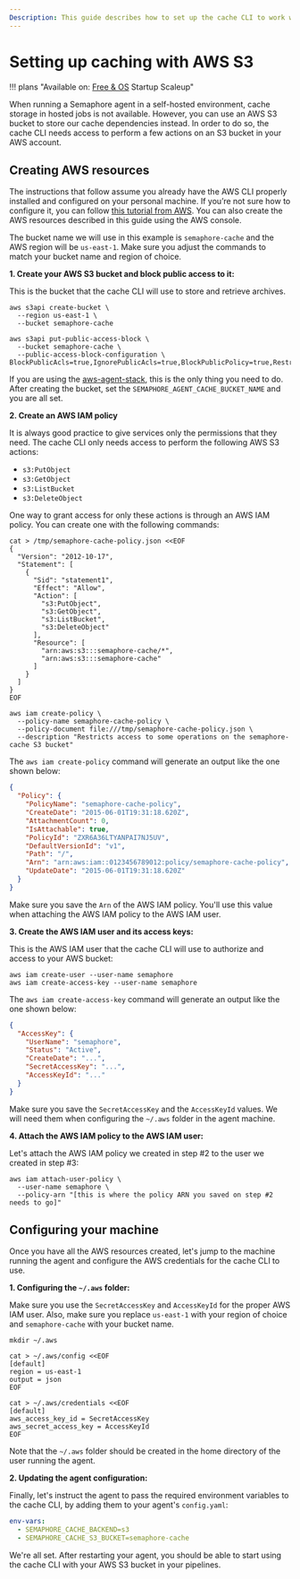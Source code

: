 ```yaml
---
Description: This guide describes how to set up the cache CLI to work with an AWS S3 bucket
---
```


# Setting up caching with AWS S3

!!! plans "Available on: <span class="plans-box">[Free & OS](/account-management/free-and-open-source-plans/)</span> <span class="plans-box">Startup</span> <span class="plans-box">Scaleup</span>"

When running a Semaphore agent in a self-hosted environment, cache storage in hosted jobs is not available. However, you can use an AWS S3 bucket to store our cache dependencies instead. In order to do so, the cache CLI needs access to perform a few actions on an S3 bucket in your AWS account.

## Creating AWS resources

The instructions that follow assume you already have the AWS CLI properly installed and configured on your personal machine. If you’re not sure how to configure it, you can follow [this tutorial from AWS][set up aws cli]. You can also create the AWS resources described in this guide using the AWS console.

The bucket name we will use in this example is `semaphore-cache` and the AWS region will be `us-east-1`. Make sure you adjust the commands to match your bucket name and region of choice.

**1. Create your AWS S3 bucket and block public access to it:**

This is the bucket that the cache CLI will use to store and retrieve archives.

```
aws s3api create-bucket \
  --region us-east-1 \
  --bucket semaphore-cache

aws s3api put-public-access-block \
  --bucket semaphore-cache \
  --public-access-block-configuration \
BlockPublicAcls=true,IgnorePublicAcls=true,BlockPublicPolicy=true,RestrictPublicBuckets=true
```

If you are using the [aws-agent-stack][agent aws stack], this is the only thing you need to do. After creating the bucket, set the `SEMAPHORE_AGENT_CACHE_BUCKET_NAME` and you are all set.

**2. Create an AWS IAM policy**

It is always good practice to give services only the permissions that they need. The cache CLI only needs access to perform the following AWS S3 actions:

- `s3:PutObject`
- `s3:GetObject`
- `s3:ListBucket`
- `s3:DeleteObject`

One way to grant access for only these actions is through an AWS IAM policy. You can create one with the following commands:

```
cat > /tmp/semaphore-cache-policy.json <<EOF
{
  "Version": "2012-10-17",
  "Statement": [
    {
      "Sid": "statement1",
      "Effect": "Allow",
      "Action": [
        "s3:PutObject",
        "s3:GetObject",
        "s3:ListBucket",
        "s3:DeleteObject"
      ],
      "Resource": [
        "arn:aws:s3:::semaphore-cache/*",
        "arn:aws:s3:::semaphore-cache"
      ]
    }
  ]
}
EOF

aws iam create-policy \
  --policy-name semaphore-cache-policy \
  --policy-document file:///tmp/semaphore-cache-policy.json \
  --description "Restricts access to some operations on the semaphore-cache S3 bucket"
```

The `aws iam create-policy` command will generate an output like the one shown below:

```json
{
  "Policy": {
    "PolicyName": "semaphore-cache-policy",
    "CreateDate": "2015-06-01T19:31:18.620Z",
    "AttachmentCount": 0,
    "IsAttachable": true,
    "PolicyId": "ZXR6A36LTYANPAI7NJ5UV",
    "DefaultVersionId": "v1",
    "Path": "/",
    "Arn": "arn:aws:iam::0123456789012:policy/semaphore-cache-policy",
    "UpdateDate": "2015-06-01T19:31:18.620Z"
  }
}
```

Make sure you save the `Arn` of the AWS IAM policy. You'll use this value when attaching the AWS IAM policy to the AWS IAM user.

**3. Create the AWS IAM user and its access keys:**

This is the AWS IAM user that the cache CLI will use to authorize and access to your AWS bucket:

```
aws iam create-user --user-name semaphore
aws iam create-access-key --user-name semaphore
```

The `aws iam create-access-key` command will generate an output like the one shown below:

```json
{
  "AccessKey": {
    "UserName": "semaphore",
    "Status": "Active",
    "CreateDate": "...",
    "SecretAccessKey": "...",
    "AccessKeyId": "..."
  }
}
```

Make sure you save the `SecretAccessKey` and the `AccessKeyId` values. We will need them when configuring the `~/.aws` folder in the agent machine.

**4. Attach the AWS IAM policy to the AWS IAM user:**

Let's attach the AWS IAM policy we created in step #2 to the user we created in step #3:

```
aws iam attach-user-policy \
  --user-name semaphore \
  --policy-arn "[this is where the policy ARN you saved on step #2 needs to go]"
```

## Configuring your machine

Once you have all the AWS resources created, let's jump to the machine running the agent and configure the AWS credentials for the cache CLI to use.

**1. Configuring the `~/.aws` folder:**

Make sure you use the `SecretAccessKey` and `AccessKeyId` for the proper AWS IAM user. Also, make sure you replace `us-east-1` with your region of choice and `semaphore-cache` with your bucket name.

```
mkdir ~/.aws

cat > ~/.aws/config <<EOF
[default]
region = us-east-1
output = json
EOF

cat > ~/.aws/credentials <<EOF
[default]
aws_access_key_id = SecretAccessKey
aws_secret_access_key = AccessKeyId
EOF
```

Note that the `~/.aws` folder should be created in the home directory of the user running the agent.

**2. Updating the agent configuration:**

Finally, let's instruct the agent to pass the required environment variables to the cache CLI, by adding them to your agent's `config.yaml`:

```yaml
env-vars:
  - SEMAPHORE_CACHE_BACKEND=s3
  - SEMAPHORE_CACHE_S3_BUCKET=semaphore-cache
```

We're all set. After restarting your agent, you should be able to start using the cache CLI with your AWS S3 bucket in your pipelines.

[set up aws cli]: https://docs.aws.amazon.com/cli/latest/userguide/cli-configure-quickstart.html#cli-configure-quickstart-config
[aws create bucket]: https://docs.aws.amazon.com/AmazonS3/latest/userguide/create-bucket-overview.html
[agent aws stack]: https://github.com/renderedtext/agent-aws-stack
